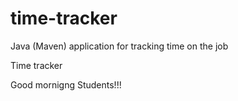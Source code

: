 # time-tracker
Java (Maven) application for tracking time on the job

Time tracker

Good mornigng Students!!!
